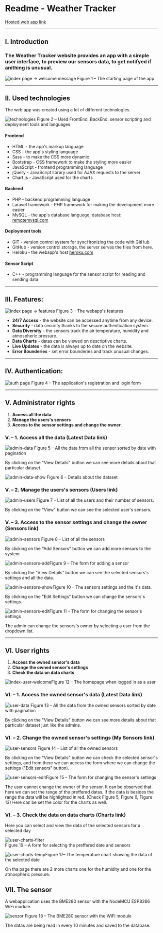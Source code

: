 Readme - Weather Tracker
========================
[Hosted web app link](http://home-weather-tracker.herokuapp.com)

* * * * *

## I. Introduction


### The Weather Tracker website provides an app with a simple user interface, to preview our sensors data, to get notifyed if anithing is unusual.

![index page -\> welcome message](./img/index-welcome.png)
​Figure 1 – The starting page of the app

* * * * *

## II. Used technologies

The web app was created using a lot of different technologies.

![technologies](./img/technologies.png)
Figure 2 – Used FrontEnd, BackEnd, sensor scripting and deployment tools and languages

#### Frontend
- HTML - the app's markup language
- CSS - the app's styling language  
- Sass - to make the CSS more dynamic
- Bootstrap - CSS framework to make the styling more easier   
- JavaScript - frontend programming language
- jQuery - JavaScript library used for AJAX requests to the server
- Chart.js - JavaScript used for the charts

#### Backend
- PHP - backend programming language 
- Laravel framework - PHP framework for making the development more easier 
- MySQL - the app's database languege, database host: [remotemysql.com](https://remotemysql.com)  

#### Deployment tools
- GIT - version control system for syncHronizing the code with GitHub
- GitHub - version control storage, the server serves the files from here. 
- Heroku - the webapp's host [heroku.com](https://heroku.com) 

#### Sensor Script
- C++ - programming language for the sensor script for reading and sending data 

* * * * *

## III. Features:


![index page -\> features](./img/index-features.png)
​Figure 3 – The webapp's features


-   **24/7 Access** - the website can be accessed anytime from any device.
-   **Security** - data security thanks to the secure authentication system.
-   **Data Diversity** - the sensors track the air temperature, humidity and atmospheric pressure.
-   **Data Charts** - datas can be viewed on descriptive charts.
-   **Live Updates** - the data is always up to date on the website.
-   **Error Bounderies** - set error bounderies and track unusual changes.

* * * * *

## IV. Authentication:


![auth page](./img/auth.png)
​Figure 4 – The application's registration and login form 

* * * * *

## V. Administrator rights


1.  **Access all the data**
2.  **Manage the users's sensors**
3.  **Access to the sensor settings and change the owner.**

### V. – 1. Access all the data (Latest Data link)
![admin-data](./img/admin-data.png)
​Figure 5 – All the data from all the sensor sorted by date with pagination

By clicking on the "View Details" button we can see more details about that particular dataset.

![admin-data-show](./img/admin-data-show.png)
​Figure 6 – Details about the dataset


### V. – 2. Manage the users's sensors (Users link)

![admin-users](./img/admin-users.png)
​Figure 7 – List of all the users and their number of sensors.

By clicking on the "View" button we can see the selected user's sensors.

### V. – 3. Access to the sensor settings and change the owner (Sensors link)


![admin-sensors](./img/admin-sensors.png)
​Figure 8 – List of all the sensors


By clicking on the "Add Sensors" button we can add more sensors to the system

![admin-sensors-add](./img/admin-sensors-add.png)
​Figure 9 – The form for adding a sensor

By clicking the "View Details" button we can see the selected sensors's settings and all the data.

![admin-sensors-show](./img/admin-sensors-show.png)
​Figure 10 – The sensors settings and the it's data.

By clicking on the "Edit Settings" button we can change the sensors's settings.

![admin-sensors-edit](./img/admin-sensors-edit.png)
​Figure 11 – The form for changing the sensor's settings

The admin can change the sensors's owner by selecting a user from the dropdown list.

* * * * *

## VI. User rights

1.  **Access the owned sensor's data**
2.  **Change the owned sensor's settings**
3.  **Check the data on data charts**

![index-user-welcome](./img/index-user-welcome.png)
​Figure 12 – The homepage when logged in as a user

### VI. – 1. Access the owned sensor's data (Latest Data link)


![user-data](./img/user-data.png)
​Figure 13 – All the data from the owned sensors sorted by date with pagination

By clicking on the "View Details" button we can see more details about that particular dataset just like the admins.

### VI. – 2. Change the owned sensor's settings (My Sensors link)


![user-sensors](./img/user-sensors.png)
​Figure 14 – List of all the owned sensors

By clicking on the "View Details" button we can check the selected sensor's settings, and from there 
we can access the form where we can change the settings ("Edit sensors" button).


![user-sensors-edit](./img/user-sensors-edit.png)
​Figure 15 – The form for changing the sensor's settings

The user cannot change the owner of the sensor. 
It can be observed that here we can set the range of the preffered datas. 
If the data is besides the range the data will be highlighted in red. (Check Figure 5, Figure 6, Figure 13) 
Here can be set the color for the charts as well.

### VI. – 3. Check the data on data charts (Charts link)

Here you can select and view the data of the selected sensors for a selected day 

![user-charts-filter](./img/user-charts-filter.png)   
​Figure 16 – A form for selecting the preffered date and sensors

![user-charts-temp](./img/user-charts-temp.png)
​Figure 17– The temperature chart showing the data of the selected date 

On tha page there are 2 more charts one for the humidity and one for the atmospheric pressure. 

## VII. The sensor 

A webapplication uses the BME280 sensor with the NodeMCU ESP8266 WiFi module.  

![senzor](./img/sensor.jpg)
​Figure 18 – The BME280 sensor with the WiFi module 

The datas are being read in every 10 minutes and saved to the database.  


